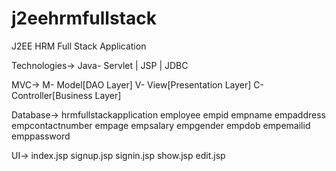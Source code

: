 # j2eehrmfullstack
J2EE HRM Full Stack Application

Technologies-> Java- Servlet | JSP | JDBC

MVC->
M- Model[DAO Layer]
V- View[Presentation Layer]
C- Controller[Business Layer]

Database->
hrmfullstackapplication
employee
empid empname empaddress empcontactnumber empage
empsalary empgender empdob empemailid emppassword

UI->
index.jsp
signup.jsp
signin.jsp
show.jsp
edit.jsp






